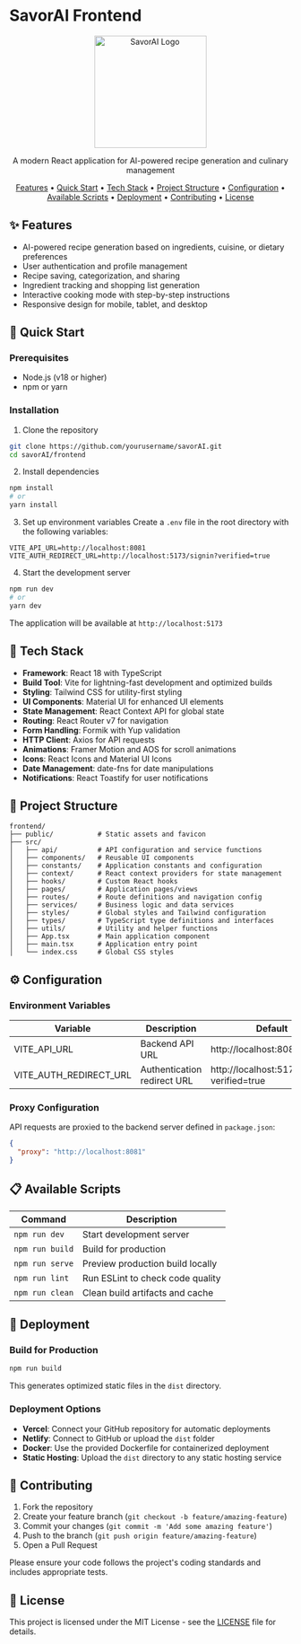 # SavorAI Frontend

<p align="center">
  <img src="public/logo.png" alt="SavorAI Logo" width="200" />
</p>

<p align="center">
  A modern React application for AI-powered recipe generation and culinary management
</p>

<p align="center">
  <a href="#features">Features</a> •
  <a href="#quick-start">Quick Start</a> •
  <a href="#tech-stack">Tech Stack</a> •
  <a href="#project-structure">Project Structure</a> •
  <a href="#configuration">Configuration</a> •
  <a href="#available-scripts">Available Scripts</a> •
  <a href="#deployment">Deployment</a> •
  <a href="#contributing">Contributing</a> •
  <a href="#license">License</a>
</p>

## ✨ Features

- AI-powered recipe generation based on ingredients, cuisine, or dietary preferences
- User authentication and profile management
- Recipe saving, categorization, and sharing
- Ingredient tracking and shopping list generation
- Interactive cooking mode with step-by-step instructions
- Responsive design for mobile, tablet, and desktop

## 🚀 Quick Start

### Prerequisites

- Node.js (v18 or higher)
- npm or yarn

### Installation

1. Clone the repository
```bash
git clone https://github.com/yourusername/savorAI.git
cd savorAI/frontend
```

2. Install dependencies
```bash
npm install
# or
yarn install
```

3. Set up environment variables
Create a `.env` file in the root directory with the following variables:
```
VITE_API_URL=http://localhost:8081
VITE_AUTH_REDIRECT_URL=http://localhost:5173/signin?verified=true
```

4. Start the development server
```bash
npm run dev
# or
yarn dev
```

The application will be available at `http://localhost:5173`

## 🔧 Tech Stack

- **Framework**: React 18 with TypeScript
- **Build Tool**: Vite for lightning-fast development and optimized builds
- **Styling**: Tailwind CSS for utility-first styling
- **UI Components**: Material UI for enhanced UI elements
- **State Management**: React Context API for global state
- **Routing**: React Router v7 for navigation
- **Form Handling**: Formik with Yup validation
- **HTTP Client**: Axios for API requests
- **Animations**: Framer Motion and AOS for scroll animations
- **Icons**: React Icons and Material UI Icons
- **Date Management**: date-fns for date manipulations
- **Notifications**: React Toastify for user notifications

## 📁 Project Structure

```
frontend/
├── public/           # Static assets and favicon
├── src/
│   ├── api/          # API configuration and service functions
│   ├── components/   # Reusable UI components
│   ├── constants/    # Application constants and configuration
│   ├── context/      # React context providers for state management
│   ├── hooks/        # Custom React hooks
│   ├── pages/        # Application pages/views
│   ├── routes/       # Route definitions and navigation config
│   ├── services/     # Business logic and data services
│   ├── styles/       # Global styles and Tailwind configuration
│   ├── types/        # TypeScript type definitions and interfaces
│   ├── utils/        # Utility and helper functions
│   ├── App.tsx       # Main application component
│   ├── main.tsx      # Application entry point
│   └── index.css     # Global CSS styles
```

## ⚙️ Configuration

### Environment Variables

| Variable | Description | Default |
|----------|-------------|---------|
| VITE_API_URL | Backend API URL | http://localhost:8081 |
| VITE_AUTH_REDIRECT_URL | Authentication redirect URL | http://localhost:5173/signin?verified=true |

### Proxy Configuration

API requests are proxied to the backend server defined in `package.json`:

```json
{
  "proxy": "http://localhost:8081"
}
```

## 📋 Available Scripts

| Command | Description |
|---------|-------------|
| `npm run dev` | Start development server |
| `npm run build` | Build for production |
| `npm run serve` | Preview production build locally |
| `npm run lint` | Run ESLint to check code quality |
| `npm run clean` | Clean build artifacts and cache |

## 🚢 Deployment

### Build for Production

```bash
npm run build
```

This generates optimized static files in the `dist` directory.

### Deployment Options

- **Vercel**: Connect your GitHub repository for automatic deployments
- **Netlify**: Connect to GitHub or upload the `dist` folder
- **Docker**: Use the provided Dockerfile for containerized deployment
- **Static Hosting**: Upload the `dist` directory to any static hosting service

## 🤝 Contributing

1. Fork the repository
2. Create your feature branch (`git checkout -b feature/amazing-feature`)
3. Commit your changes (`git commit -m 'Add some amazing feature'`)
4. Push to the branch (`git push origin feature/amazing-feature`)
5. Open a Pull Request

Please ensure your code follows the project's coding standards and includes appropriate tests.

## 📄 License

This project is licensed under the MIT License - see the [LICENSE](LICENSE) file for details.
